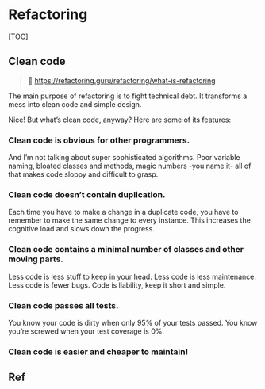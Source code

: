 # Refactoring

[TOC]

 

## Clean code

> 🔗 https://refactoring.guru/refactoring/what-is-refactoring

The main purpose of refactoring is to fight technical debt. It transforms a mess into clean code and simple design.

Nice! But what’s clean code, anyway? Here are some of its features:

###  Clean code is obvious for other programmers.

And I’m not talking about super sophisticated algorithms. Poor variable naming, bloated classes and methods, magic numbers -you name it- all of that makes code sloppy and difficult to grasp.

###  Clean code doesn’t contain duplication.

Each time you have to make a change in a duplicate code, you have to remember to make the same change to every instance. This increases the cognitive load and slows down the progress.

###  Clean code contains a minimal number of classes and other moving parts.

Less code is less stuff to keep in your head. Less code is less maintenance. Less code is fewer bugs. Code is liability, keep it short and simple.

### Clean code passes all tests.

You know your code is dirty when only 95% of your tests passed. You know you’re screwed when your test coverage is 0%.

###  Clean code is easier and cheaper to maintain!



## Ref

